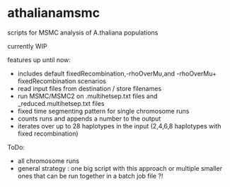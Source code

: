 # athalianamsmc
scripts for MSMC analysis of A.thaliana populations

currently WIP

features up until now:
- includes default fixedRecombination,-rhoOverMu,and -rhoOverMu+ fixedRecombination scenarios
- read input files from destination / store filenames
- run MSMC/MSMC2 on .multihetsep.txt files and _reduced.multihetsep.txt files
- fixed time segmenting pattern for single chromosome runs
- counts runs and appends a number to the output
- iterates over up to 28 haplotypes in the input (2,4,6,8 haplotypes with fixed recombination)

ToDo:
- all chromosome runs
- general strategy : one big script with this approach or multiple smaller ones that can be run together in a batch job file ?!
